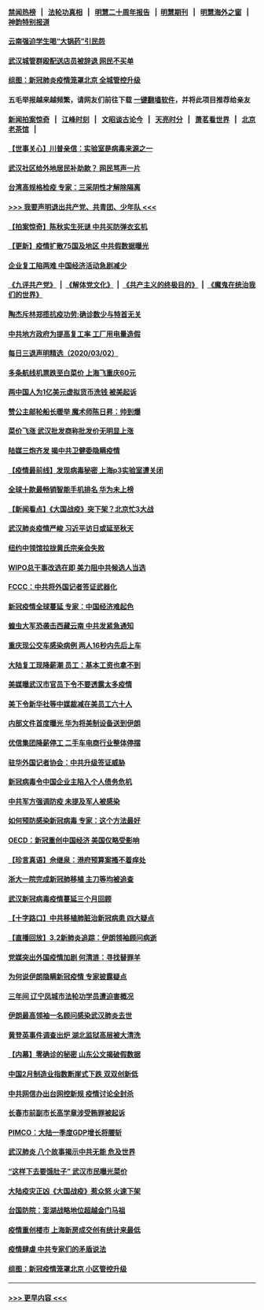 #### [禁闻热榜](热点新闻.md?=0)  &nbsp;&nbsp;|&nbsp;&nbsp; [法轮功真相](https://github.com/gfw-breaker/truth/blob/master/README.md?=0) &nbsp;&nbsp;|&nbsp;&nbsp; [明慧二十周年报告](https://github.com/gfw-breaker/mh-reports/blob/master/README.md?=0) &nbsp;&nbsp;|&nbsp;&nbsp;[明慧期刊](https://github.com/gfw-breaker/mh-qikan) &nbsp;&nbsp;|&nbsp;&nbsp; [明慧海外之窗](https://github.com/gfw-breaker/mh-news/blob/master/README.md?=0) &nbsp;&nbsp;|&nbsp;&nbsp; [神韵特别报道](https://github.com/gfw-breaker/mh-news/blob/master/shenyun.md?=0)
#### [云南强迫学生喝“大锅药”引民怨](../pages/nsc413/n11911326.md?t=03031631) 
#### [武汉城管群殴配送店员被辞退 网民不买单](../pages/nsc413/n11911151.md?t=03031631) 
#### [组图：新冠肺炎疫情笼罩北京 全城管控升级](../pages/nsc413/n11911141.md?t=03031631) 
#### 五毛举报越来越频繁，请网友们前往下载 [一键翻墙软件](https://github.com/gfw-breaker/ssr-accounts)，并将此项目推荐给亲友
#### [新闻拍案惊奇](https://github.com/gfw-breaker/banned-news/blob/master/pages/link4.md) &nbsp;&nbsp;|&nbsp;&nbsp; [江峰时刻](https://github.com/gfw-breaker/banned-news/blob/master/pages/link4.md) &nbsp;&nbsp;|&nbsp;&nbsp; [文昭谈古论今](https://github.com/gfw-breaker/banned-news/blob/master/pages/link4.md) &nbsp;&nbsp;|&nbsp;&nbsp; [天亮时分](https://github.com/gfw-breaker/banned-news/blob/master/pages/link4.md) &nbsp;&nbsp;|&nbsp;&nbsp; [萧茗看世界](https://github.com/gfw-breaker/banned-news/blob/master/pages/link4.md) &nbsp;&nbsp;|&nbsp;&nbsp; [北京老茶馆](https://github.com/gfw-breaker/banned-news/blob/master/pages/link4.md) &nbsp;&nbsp;|&nbsp;&nbsp; 
#### [【世事关心】川普亲信：实验室是病毒来源之一](../pages/nsc413/n11910876.md?t=03031631) 
#### [武汉社区给外地居民补助款？ 网民骂声一片](../pages/nsc413/n11910963.md?t=03031631) 
#### [台湾高规格检疫 专家：三采阴性才解除隔离](../pages/nsc413/n11910829.md?t=03031631) 
#### [>>> 我要声明退出共产党、共青团、少年队 <<<](https://github.com/begood0513/goodnews/blob/master/quit/letter.md) 
#### [【拍案惊奇】陈秋实生死谜 中共买防弹衣玄机](../pages/nsc413/n11910939.md?t=03031631) 
#### [【更新】疫情扩散75国及地区 中共假数据曝光](../pages/nsc413/n11890652.md?t=03031631) 
#### [企业复工陷两难 中国经济活动急剧减少](../pages/nsc413/n11910412.md?t=03031631) 
#### [《九评共产党》](https://github.com/begood0513/9ping.md/blob/master/README.md) &nbsp;|&nbsp; [《解体党文化》](../../../../jtdwh.md/blob/master/README.md)  &nbsp;|&nbsp; [《共产主义的终极目的》](../../../../gczydzjmd.md/blob/master/README.md) &nbsp;|&nbsp; [《魔鬼在统治我们的世界》](../../../../mgztzwmdsj.md/blob/master/README.md) 
#### [陶杰斥林郑揽抗疫功劳:确诊数少与特首无关](../pages/nsc413/n11910499.md?t=03031631) 
#### [中共地方政府为提高复工率 工厂用电量造假](../pages/nsc413/n11910955.md?t=03031631) 
#### [每日三退声明精选（2020/03/02）](../pages/nsc413/n11910965.md?t=03031631) 
#### [多条航线机票跌至白菜价 上海飞重庆60元](../pages/nsc413/n11910882.md?t=03031631) 
#### [两中国人为1亿美元虚拟货币洗钱 被美起诉](../pages/nsc413/n11910880.md?t=03031631) 
#### [赞公主邮轮船长暖举 魔术师陈日昇：帅到爆](../pages/nsc413/n11910094.md?t=03031631) 
#### [菜价飞涨 武汉批发商称批发价无明显上涨](../pages/nsc413/n11910304.md?t=03031631) 
#### [陆媒三炮齐发 揭中共卫健委隐瞒疫情](../pages/nsc413/n11909414.md?t=03031631) 
#### [【疫情最前线】发现病毒秘密 上海p3实验室遭关闭](../pages/nsc413/n11910640.md?t=03031631) 
#### [全球十款最畅销智能手机排名 华为未上榜](../pages/nsc413/n11910587.md?t=03031631) 
#### [【新闻看点】《大国战疫》突下架？北京忙3大战](../pages/nsc413/n11910118.md?t=03031631) 
#### [武汉肺炎疫情严峻 习近平访日或延至秋天](../pages/nsc413/n11910570.md?t=03031631) 
#### [纽约中领馆拉拢黄氏宗亲会失败](../pages/nsc413/n11910480.md?t=03031631) 
#### [WIPO总干事改选在即 美力阻中共候选人当选](../pages/nsc413/n11910464.md?t=03031631) 
#### [FCCC：中共将外国记者签证武器化](../pages/nsc413/n11910385.md?t=03031631) 
#### [新冠疫情全球蔓延 专家：中国经济难起色](../pages/nsc413/n11910439.md?t=03031631) 
#### [蝗虫大军恐袭击西藏云南 中共发紧急通知](../pages/nsc413/n11910313.md?t=03031631) 
#### [重庆现公交车感染病例 两人16秒内先后上车](../pages/nsc413/n11910260.md?t=03031631) 
#### [大陆复工现降薪潮 员工：基本工资也拿不到](../pages/nsc413/n11910316.md?t=03031631) 
#### [美媒曝武汉市官员下令不要透露太多疫情](../pages/nsc413/n11910086.md?t=03031631) 
#### [美下令新华社等中媒裁减在美员工六十人](../pages/nsc413/n11910256.md?t=03031631) 
#### [内部文件首度曝光 华为将美制设备送到伊朗](../pages/nsc413/n11910211.md?t=03031631) 
#### [优信集团降薪停工 二手车电商行业整体停摆](../pages/nsc413/n11910090.md?t=03031631) 
#### [驻华外国记者协会：中共升级签证威胁](../pages/nsc413/n11910051.md?t=03031631) 
#### [新冠病毒令中国企业主陷入个人债务危机](../pages/nsc413/n11910079.md?t=03031631) 
#### [中共军方强调防疫 未提及军人被感染](../pages/nsc413/n11909922.md?t=03031631) 
#### [如何预防感染新冠病毒 专家：这个方法最好](../pages/nsc413/n11909928.md?t=03031631) 
#### [OECD：新冠重创中国经济 美国仅略受影响](../pages/nsc413/n11910023.md?t=03031631) 
#### [【珍言真语】佘继泉：港府预算案搔不着痒处](../pages/nsc413/n11910011.md?t=03031631) 
#### [浙大一院完成新冠肺移植 主刀等均被追查](../pages/nsc413/n11909752.md?t=03031631) 
#### [武汉新冠病毒疫情蔓延三个月回顾](../pages/nsc413/n11909784.md?t=03031631) 
#### [【十字路口】中共移植肺脏治新冠病患 四大疑点](../pages/nsc413/n11907932.md?t=03031631) 
#### [【直播回放】3.2新肺炎追踪：伊朗领袖顾问病逝](../pages/nsc413/n11909676.md?t=03031631) 
#### [党媒突出外国疫情加剧 何清涟：寻找替罪羊](../pages/nsc413/n11909315.md?t=03031631) 
#### [为何说伊朗隐瞒新冠疫情 专家披露疑点](../pages/nsc413/n11909701.md?t=03031631) 
#### [三年间 辽宁凤城市法轮功学员遭迫害概况](../pages/nsc413/n11907497.md?t=03031631) 
#### [伊朗最高领袖一名顾问感染武汉肺炎去世](../pages/nsc413/n11909593.md?t=03031631) 
#### [黄登英事件调查出炉 湖北监狱高层被大清洗](../pages/nsc413/n11909542.md?t=03031631) 
#### [【内幕】零确诊的秘密 山东公文揭破假数据](../pages/nsc413/n11903914.md?t=03031631) 
#### [中国2月制造业指数断崖式下跌 双双创新低](../pages/nsc413/n11909490.md?t=03031631) 
#### [中共网信办出台网控新规 疫情讨论全封杀](../pages/nsc413/n11908545.md?t=03031631) 
#### [长春市前副市长高学章涉受贿罪被起诉](../pages/nsc413/n11909042.md?t=03031631) 
#### [PIMCO：大陆一季度GDP增长将腰斩](../pages/nsc413/n11908780.md?t=03031631) 
#### [武汉肺炎 八个故事揭示中共无能 危及世界](../pages/nsc413/n11888055.md?t=03031631) 
#### [“这样下去要饿肚子” 武汉市民曝光菜价](../pages/nsc413/n11908526.md?t=03031631) 
#### [大陆疫灾正凶《大国战疫》惹众怒 火速下架](../pages/nsc413/n11908714.md?t=03031631) 
#### [台国防院：澎湖战略地位超越金门马祖](../pages/nsc413/n11908715.md?t=03031631) 
#### [疫情重创楼市 上海新房成交创有统计来最低](../pages/nsc413/n11907827.md?t=03031631) 
#### [疫情肆虐 中共专家们的矛盾说法](../pages/nsc413/n11901914.md?t=03031631) 
#### [组图：新冠疫情笼罩北京 小区管控升级](../pages/nsc413/n11905532.md?t=03031631) 

----
#### [ >>> 更早内容 <<< ](../indexes/nsc413-earlier.md)

